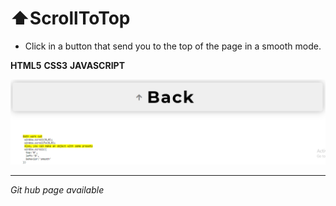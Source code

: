 # :arrow_up:ScrollToTop 
- Click in a button that send you to the top of the page in a smooth mode.

**HTML5** 
**CSS3** 
**JAVASCRIPT** 





![screenshot-button](screenshot.png) 


----

*Git hub page available*

